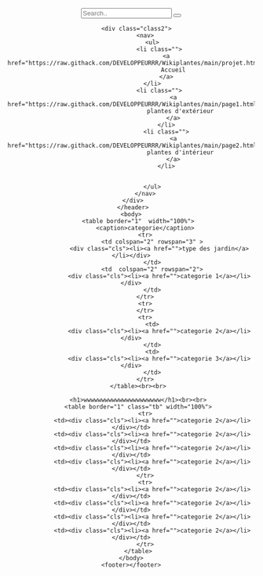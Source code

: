 <html lang="fr">
    <head>
        <meta charset="utf-8">
        <link rel="stylesheet" href="https://raw.githack.com/DEVELOPPEURRR/Wikiplantes/main/projet.css">
        <link rel="stylesheet" href="https://cdnjs.cloudflare.com/ajax/libs/font-awesome/4.7.0/css/font-awesome.min.css">
    </head>
    <header >
        <div class="class1">           
           <img src="Sans titre.png" alt="">           
        <form class="example" action="/action_page.php" style="margin:auto;max-width:300px">
            <input type="text" placeholder="Search.." name="search2">
            <button type="submit"><i class="fa fa-search"></i></button>
          </form>           
        </div>
               
        <div class="class2"> 
            <nav>
                <ul>
                    <li class="">
                        <a href="https://raw.githack.com/DEVELOPPEURRR/Wikiplantes/main/projet.html">
                            Accueil
                        </a>
                    </li>    
                    <li class="">
                            <a href="https://raw.githack.com/DEVELOPPEURRR/Wikiplantes/main/page1.html">        
                                plantes d'extérieur
                            </a>
                        </li>
                        <li class="">
                            <a href="https://raw.githack.com/DEVELOPPEURRR/Wikiplantes/main/page2.html">
                                plantes d'intérieur
                            </a>
                        </li>
                        
                        
                </ul>
            </nav>
        </div>   
     </header>
    <body>
        <table border="1"  width="100%">
            <caption>categorie</caption>
            <tr>
                <td colspan="2" rowspan="3" >
                    <div class="cls"><li><a href="">type des jardin</a></li></div>
                </td>
                <td  colspan="2" rowspan="2">
                    <div class="cls"><li><a href="">categorie 1</a></li></div>
                </td>
            </tr>
            <tr>
            </tr>
            <tr>
                <td>
                    <div class="cls"><li><a href="">categorie 2</a></li></div>
                </td>
                <td>
                    <div class="cls"><li><a href="">categorie 3</a></li></div>
                </td>
            </tr>
        </table><br><br>

        <h1>wwwwwwwwwwwwwwwwwwwwww</h1><br><br>
        <table border="1" class="tb" width="100%">
            <tr>
                <td><div class="cls"><li><a href="">categorie 2</a></li></div></td>
                <td><div class="cls"><li><a href="">categorie 2</a></li></div></td>
                <td><div class="cls"><li><a href="">categorie 2</a></li></div></td>
                <td><div class="cls"><li><a href="">categorie 2</a></li></div></td>
            </tr>
            <tr>
                <td><div class="cls"><li><a href="">categorie 2</a></li></div></td>
                <td><div class="cls"><li><a href="">categorie 2</a></li></div></td>
                <td><div class="cls"><li><a href="">categorie 2</a></li></div></td>
                <td><div class="cls"><li><a href="">categorie 2</a></li></div></td>
            </tr>
        </table>
    </body>
    <footer></footer>

</html>
